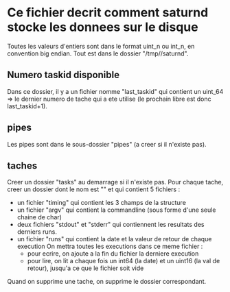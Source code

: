 # Ce fichier decrit comment saturnd stocke les donnees sur le disque

Toutes les valeurs d'entiers sont dans le format uint_n ou int_n, en convention big endian.
Tout est dans le dossier "/tmp/<USERNAME>/saturnd".

## Numero taskid disponible
Dans ce dossier, il y a un fichier nomme "last_taskid" qui contient un
uint_64 => le dernier numero de tache qui a ete utilise (le prochain libre 
est donc last_taskid+1).

## pipes
Les pipes sont dans le sous-dossier "pipes" (a creer si il n'existe pas).

## taches
Creer un dossier "tasks" au demarrage si il n'existe pas.
Pour chaque tache, creer un dossier dont le nom est "<TASKID>" et qui contient 5 fichiers :
- un fichier "timing" qui contient les 3 champs de la structure
- un fichier "argv" qui contient la commandline (sous forme d'une seule chaine de char)
- deux fichiers "stdout" et "stderr" qui contiennent les resultats des derniers runs.
- un fichier "runs" qui contient la date et la valeur de retour de chaque execution
  On mettra toutes les executions dans ce meme fichier :
  - pour ecrire, on ajoute a la fin du fichier la derniere execution
  - pour lire, on lit a chaque fois un int64 (la date) et un uint16 (la val de retour),
    jusqu'a ce que le fichier soit vide

Quand on supprime une tache, on supprime le dossier correspondant.

